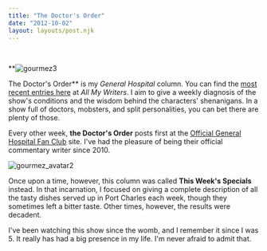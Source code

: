 ```yaml
---
title: "The Doctor's Order"
date: "2012-10-02"
layout: layouts/post.njk
---
```


 

**![](https://d2ypg8o05lff0b.cloudfront.net/wp-content/uploads/sites/3/pages/gourmez3.jpg "gourmez3")

The Doctor's Order** is my _General Hospital_ column. You can find the [most recent entries here](http://allmywriters.net/?s=doctor%27s+order&x=32&y=25 "The Doctor's Order") at _All My Writers_. I aim to give a weekly diagnosis of the show's conditions and the wisdom behind the characters' shenanigans. In a show full of doctors, mobsters, and split personalities, you can bet there are plenty of those.

Every other week, **the Doctor's Order** posts first at the [Official General Hospital Fan Club](http://ghfanclub.com/ "The Official General Hospital Fan Club") site. I've had the pleasure of being their official commentary writer since 2010.

![](https://d2ypg8o05lff0b.cloudfront.net/wp-content/uploads/sites/3/pages/gourmez_avatar2.jpg "gourmez_avatar2")

Once upon a time, however, this column was called **This Week's Specials** instead. In that incarnation, I focused on giving a complete description of all the tasty dishes served up in Port Charles each week, though they sometimes left a bitter taste. Other times, however, the results were decadent.

I've been watching this show since the womb, and I remember it since I was 5. It really has had a big presence in my life. I'm never afraid to admit that.
